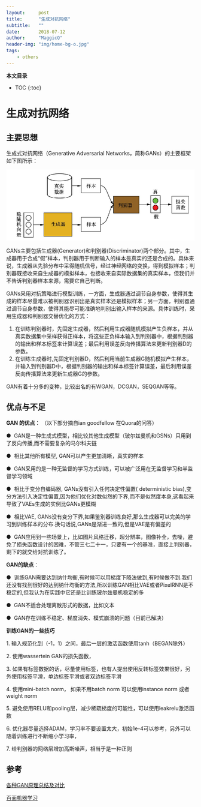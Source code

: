 ```yaml
---
layout:     post
title:      "生成对抗网络"
subtitle:   ""
date:       2018-07-12
author:     "MaggicQ"
header-img: "img/home-bg-o.jpg"
tags:
    - others
---
```


**本文目录**
* TOC
{:toc}


# 生成对抗网络

## 主要思想

生成式对抗网络（Generative Adversarial Networks，简称GANs）的主要框架如下图所示：

![](/img/blog_imgs/gan.png)

GANs主要包括生成器(Generator)和判别器(Discriminator)两个部分。其中，生成器用于合成“假”样本，判别器用于判断输入的样本是真实的还是合成的。具体来说，生成器从先验分布中采得随机信号，经过神经网络的变换，得到模拟样本；判别器既接收来自生成器的模拟样本，也接收来自实际数据集的真实样本，但我们并不告诉判别器样本来源，需要它自己判断。

GANs采用对抗策略进行模型训练，一方面，生成器通过调节自身参数，使得其生成的样本尽量难以被判别器识别出是真实样本还是模拟样本；另一方面，判别器通过调节自身参数，使得其能尽可能准确地判别出输入样本的来源。具体训练时，采用生成器和判别器交替优化的方式：

1. 在训练判别器时，先固定生成器，然后利用生成器随机模拟产生负样本，并从真实数据集中采样获得正样本，将这些正负样本输入到判别器中，根据判别器的输出和样本标签来计算误差；最后利用误差反向传播算法来更新判别器D的参数。
2. 在训练生成器时,先固定判别器D，然后利用当前生成器G随机模拟产生样本，并输入到判别器D中，根据判别器的输出和样本标签计算误差，最后利用误差反向传播算法来更新生成器G的参数。

GAN有着十分多的变种，比较出名的有WGAN，DCGAN，SEQGAN等等。

## 优点与不足

**GAN 的优点**：
（以下部分摘自ian goodfellow 在Quora的问答）

●  GAN是一种生成式模型，相比较其他生成模型（玻尔兹曼机和GSNs）只用到了反向传播,而不需要复杂的马尔科夫链

●  相比其他所有模型, GAN可以产生更加清晰，真实的样本

●  GAN采用的是一种无监督的学习方式训练，可以被广泛用在无监督学习和半监督学习领域

●  相比于变分自编码器, GANs没有引入任何决定性偏置( deterministic bias),变分方法引入决定性偏置,因为他们优化对数似然的下界,而不是似然度本身,这看起来导致了VAEs生成的实例比GANs更模糊

●  相比VAE, GANs没有变分下界,如果鉴别器训练良好,那么生成器可以完美的学习到训练样本的分布.换句话说,GANs是渐进一致的,但是VAE是有偏差的

●  GAN应用到一些场景上，比如图片风格迁移，超分辨率，图像补全，去噪，避免了损失函数设计的困难，不管三七二十一，只要有一个的基准，直接上判别器，剩下的就交给对抗训练了。



**GAN的缺点**：

●  训练GAN需要达到纳什均衡,有时候可以用梯度下降法做到,有时候做不到.我们还没有找到很好的达到纳什均衡的方法,所以训练GAN相比VAE或者PixelRNN是不稳定的,但我认为在实践中它还是比训练玻尔兹曼机稳定的多

●  GAN不适合处理离散形式的数据，比如文本

●  GAN存在训练不稳定、梯度消失、模式崩溃的问题（目前已解决）



**训练GAN的一些技巧**

1. 输入规范化到（-1，1）之间，最后一层的激活函数使用tanh（BEGAN除外）

2. 使用wassertein GAN的损失函数，

3. 如果有标签数据的话，尽量使用标签，也有人提出使用反转标签效果很好，另外使用标签平滑，单边标签平滑或者双边标签平滑

4. 使用mini-batch norm， 如果不用batch norm 可以使用instance norm 或者weight norm

5. 避免使用RELU和pooling层，减少稀疏梯度的可能性，可以使用leakrelu激活函数

6. 优化器尽量选择ADAM，学习率不要设置太大，初始1e-4可以参考，另外可以随着训练进行不断缩小学习率，

7. 给判别器的网络层增加高斯噪声，相当于是一种正则






## 参考

[各种GAN原理总结及对比](https://blog.csdn.net/Gavinmiaoc/article/details/79947877)

[百面机器学习](https://book.douban.com/subject/30285146/)

